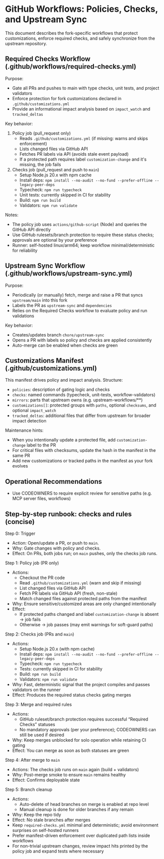 # GitHub Workflows: Policies, Checks, and Upstream Sync

This document describes the fork-specific workflows that protect customizations, enforce required checks, and safely synchronize from the upstream repository.

## Required Checks Workflow (.github/workflows/required-checks.yml)

Purpose:

*   Gate all PRs and pushes to main with type checks, unit tests, and project validators
*   Enforce protection for fork customizations declared in `.github/customizations.yml`
*   Provide an informational impact analysis based on `impact_watch` and `tracked_deltas`

Key behavior:

1.  Policy job (pull\_request only)
    *   Reads `.github/customizations.yml` (if missing: warns and skips enforcement)
    *   Lists changed files via GitHub API
    *   Fetches PR labels via API (avoids stale event payload)
    *   If a protected path requires label `customization-change` and it's missing, the job fails
2.  Checks job (pull\_request and push to `main`)
    *   Setup Node.js 20.x with npm cache
    *   Install deps: `npm install --no-audit --no-fund --prefer-offline --legacy-peer-deps`
    *   Typecheck: `npm run typecheck`
    *   Unit tests: currently skipped in CI for stability
    *   Build: `npm run build`
    *   Validators: `npm run validate`

Notes:

*   The policy job uses `actions/github-script` (Node) and queries the GitHub API directly
*   Use GitHub rulesets/branch protection to require these status checks; approvals are optional by your preference
*   Runner: self-hosted linux/arm64; keep workflow minimal/deterministic for reliability

## Upstream Sync Workflow (.github/workflows/upstream-sync.yml)

Purpose:

*   Periodically (or manually) fetch, merge and raise a PR that syncs `upstream/main` into this fork
*   Labels the PR as `upstream-sync` and `dependencies`
*   Relies on the Required Checks workflow to evaluate policy and run validations

Key behavior:

*   Creates/updates branch `chore/upstream-sync`
*   Opens a PR with labels so policy and checks are applied consistently
*   Auto-merge can be enabled when checks are green

## Customizations Manifest (.github/customizations.yml)

This manifest drives policy and impact analysis. Structure:

*   `policies`: description of gating logic and checks
*   `checks`: named commands (typecheck, unit-tests, workflow-validators)
*   `mirrors`: parts that upstream owns (e.g. upstream-workflows/\*\*)
*   `customizations[]`: protected groups with `paths`, optional `checksums`, and optional `impact_watch`
*   `tracked_deltas`: additional files that differ from upstream for broader impact detection

Maintenance hints:

*   When you intentionally update a protected file, add `customization-change` label to the PR
*   For critical files with checksums, update the hash in the manifest in the same PR
*   Add new customizations or tracked paths in the manifest as your fork evolves

## Operational Recommendations

*   Use CODEOWNERS to require explicit review for sensitive paths (e.g. MCP server files, workflows)

## Step-by-step runbook: checks and rules (concise)

Step 0: Trigger

*   Action: Open/update a PR, or push to `main`.
*   Why: Gate changes with policy and checks.
*   Effect: On PRs, both jobs run; on `main` pushes, only the checks job runs.

Step 1: Policy job (PR only)

*   Actions:
    *   Checkout the PR code
    *   Read `.github/customizations.yml` (warn and skip if missing)
    *   List changed files via GitHub API
    *   Fetch PR labels via GitHub API (fresh, non-stale)
    *   Match changed files against protected paths from the manifest
*   Why: Ensure sensitive/customized areas are only changed intentionally
*   Effect:
    *   If protected paths changed and label `customization-change` is absent → job fails
    *   Otherwise → job passes (may emit warnings for soft-guard paths)

Step 2: Checks job (PRs and `main`)

*   Actions:
    *   Setup Node.js 20.x (with npm cache)
    *   Install deps: `npm install --no-audit --no-fund --prefer-offline --legacy-peer-deps`
    *   Typecheck: `npm run typecheck`
    *   Tests: currently skipped in CI for stability
    *   Build: `npm run build`
    *   Validators: `npm run validate`
*   Why: Fast, deterministic signal that the project compiles and passes validators on the runner
*   Effect: Produces the required status checks gating merges

Step 3: Merge and required rules

*   Actions:
    *   GitHub ruleset/branch protection requires successful “Required Checks” statuses
    *   No mandatory approvals (per your preference); CODEOWNERS can still be used if desired
*   Why: Keep merges unblocked for solo operation while retaining CI gating
*   Effect: You can merge as soon as both statuses are green

Step 4: After merge to `main`

*   Actions: The checks job runs on `main` again (build + validators)
*   Why: Post-merge smoke to ensure `main` remains healthy
*   Effect: Confirms deployable state

Step 5: Branch cleanup

*   Actions:
    *   Auto-delete of head branches on merge is enabled at repo level
    *   Manual cleanup is done for older branches if any remain
*   Why: Keep the repo tidy
*   Effect: No stale branches after merges
*   Keep `required-checks.yml` minimal and deterministic; avoid environment surprises on self-hosted runners
*   Prefer manifest-driven enforcement over duplicated path lists inside workflows
*   For non-trivial upstream changes, review impact hits printed by the policy job and expand tests where necessary